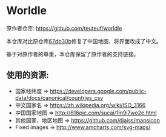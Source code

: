# Wor**l**dle

原作者仓库: https://github.com/teuteuf/worldle

本仓库对比原仓库[67db30b](https://github.com/teuteuf/worldle/tree/67db30bdf79c0965c19acd53f5744c1773eb307d)修复了中国地图、将界面改成了中文。

基于对原作者的尊重，本仓库保留了原作者的支持链接。

## 使用的资源:

- 国家经纬度 => https://developers.google.com/public-data/docs/canonical/countries_csv
- 中文国家名 => https://zh.wikipedia.org/wiki/ISO_3166
- 中国国家地图 => http://616pic.com/sucai/1m9i7wo2e.html
- 其他国家、地区地图 => https://github.com/djaiss/mapsicon
- Fixed images => http://www.amcharts.com/svg-maps/
